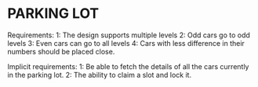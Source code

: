# PARKING LOT

Requirements:
1: The design supports multiple levels
2: Odd cars go to odd levels
3: Even cars can go to all levels
4: Cars with less difference in their numbers should be placed close.

Implicit requirements:
1: Be able to fetch the details of all the cars currently in the parking lot.
2: The ability to claim a slot and lock it.
